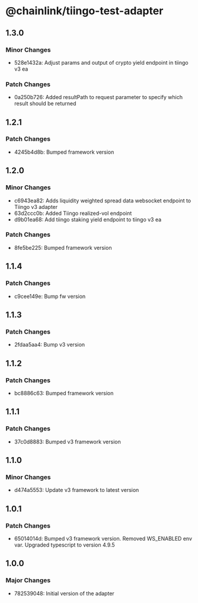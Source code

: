 # @chainlink/tiingo-test-adapter

## 1.3.0

### Minor Changes

- 528e1432a: Adjust params and output of crypto yield endpoint in tiingo v3 ea

### Patch Changes

- 0a250b726: Added resultPath to request parameter to specify which result should be returned

## 1.2.1

### Patch Changes

- 4245b4d8b: Bumped framework version

## 1.2.0

### Minor Changes

- c6943ea82: Adds liquidity weighted spread data websocket endpoint to Tiingo v3 adapter
- 63d2ccc0b: Added Tiingo realized-vol endpoint
- d9b01ea68: Add tiingo staking yield endpoint to tiingo v3 ea

### Patch Changes

- 8fe5be225: Bumped framework version

## 1.1.4

### Patch Changes

- c9cee149e: Bump fw version

## 1.1.3

### Patch Changes

- 2fdaa5aa4: Bump v3 version

## 1.1.2

### Patch Changes

- bc8886c63: Bumped framework version

## 1.1.1

### Patch Changes

- 37c0d8883: Bumped v3 framework version

## 1.1.0

### Minor Changes

- d474a5553: Update v3 framework to latest version

## 1.0.1

### Patch Changes

- 65014014d: Bumped v3 framework version. Removed WS_ENABLED env var. Upgraded typescript to version 4.9.5

## 1.0.0

### Major Changes

- 782539048: Initial version of the adapter
